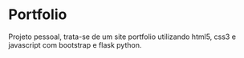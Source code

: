 # Portfolio

Projeto pessoal, trata-se de um site portfolio utilizando html5, css3 e javascript com bootstrap e flask python.
